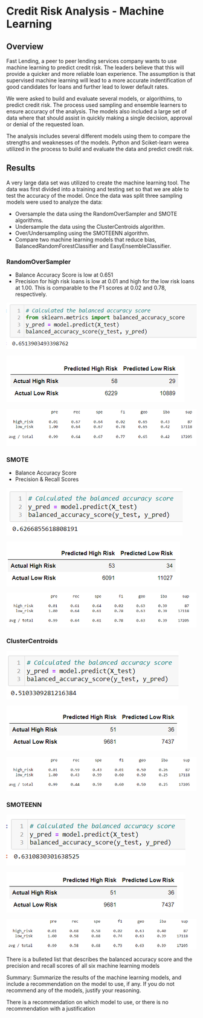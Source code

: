 # Credit Risk Analysis - Machine Learning

## Overview
 Fast Lending, a peer to peer lending services company wants to use machine learning to predict credit risk.  The leaders believe that this will provide a quicker and more reliable loan experience.  The assumption is that supervised machine learning will lead to a more accurate indentification of good candidates for loans and further lead to lower default rates.  
 
 We were asked to build and evaluate several models, or algorithims, to predict credit risk.  The process used sampling and ensemble learners to ensure accuracy of the analysis.  The models also included a large set of data where that should assist in quickly making a single decision, approval or denial of the requested loan.  
 
 The analysis includes several different models using them to compare the strengths and weaknesses of the models.  Python and Sciket-learn werea utilized in the process to build and evaluate the data and predict credit risk.  
 
## Results
A very large data set was utilized to create the machine learning tool.  The data was first divided into a training and testing set so that we are able to test the accuracy of the model.  Once the data was split three sampling models were used to analyze the data:
* Oversample the data using the RandomOverSampler and SMOTE algorithms.
* Undersample the data using the ClusterCentroids algorithm.
* Over/Undersampling using the SMOTEENN algorithm.
* Compare two machine learning models that reduce bias, BalancedRandomForestClassifier and EasyEnsembleClassifier.

### RandomOverSampler
* Balance Accuracy Score is low at 0.651
* Precision for high risk loans is low at 0.01 and high for the low risk loans at 1.00.  This is comparable to the F1 scores at 0.02 and 0.78, respectively.  


![](Module-17-Challenge-Resources\Resources\RandomOverSampler_accuracy.PNG)

![](Module-17-Challenge-Resources\Resources\RandomOverSampler_confusion.PNG)

![](Module-17-Challenge-Resources\Resources\RandomOverSampler_imbalanced.PNG)

### SMOTE 
* Balance Accuracy Score
* Precision & Recall Scores

![](Module-17-Challenge-Resources\Resources\SMOTE_accuracy.PNG)

![](Module-17-Challenge-Resources\Resources\SMOTE_confusion.PNG)

![](Module-17-Challenge-Resources\Resources\SMOTE_imbalanced.PNG)

### ClusterCentroids

![](Module-17-Challenge-Resources\Resources\ClusterCentroids_accuracy.PNG)

![](Module-17-Challenge-Resources\Resources\ClusterCentroids_confusion.PNG)

![](Module-17-Challenge-Resources\Resources\ClusterCentroids_imbalanced.PNG)

### SMOTEENN

![](Module-17-Challenge-Resources\Resources\smoteenn_accuracy.PNG)

![](Module-17-Challenge-Resources\Resources\smoteenn_confusion.PNG)

![](Module-17-Challenge-Resources\Resources\smoteenn_imbalanced.PNG)




There is a bulleted list that describes the balanced accuracy score and the precision and recall scores of all six machine learning models

Summary: Summarize the results of the machine learning models, and include a recommendation on the model to use, if any. If you do not recommend any of the models, justify your reasoning.

There is a recommendation on which model to use, or there is no recommendation with a justification